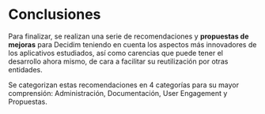 # Conclusiones

Para finalizar, se realizan una serie de recomendaciones y **propuestas de mejoras** para Decidim teniendo en cuenta los aspectos más innovadores de los aplicativos estudiados, así como carencias que puede tener el desarrollo ahora mismo, de cara a facilitar su reutilización por otras entidades.

Se categorizan estas recomendaciones en 4 categorías para su mayor comprensión: Administración, Documentación, User Engagement y Propuestas.

